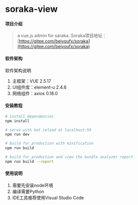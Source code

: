 # soraka-view

#### 项目介绍

> a vue.js admin for saraka.
> Soraka项目地址：[https://gitee.com/beiyoufx/soraka](https://gitee.com/beiyoufx/soraka)


#### 软件架构
软件架构说明

1. 主框架：VUE 2.5.17
2. UI组件库：element-u 2.4.6
3. 网络组件：axios 0.18.0

#### 安装教程

``` bash
# install dependencies
npm install

# serve with hot reload at localhost:59
npm run dev

# build for production with minification
npm run build

# build for production and view the bundle analyzer report
npm run build --report
```

#### 使用说明

1. 需要先安装node环境
2. 编译需要Python
3. IDE工具推荐使用Visual Studio Code
